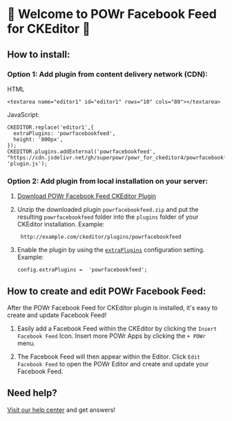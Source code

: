 # 🎉 Welcome to POWr Facebook Feed for CKEditor 🎉

## How to install:

### Option 1: Add plugin from content delivery network (CDN):
HTML

    <textarea name="editor1" id="editor1" rows="10" cols="80"></textarea>

JavaScript:

    CKEDITOR.replace('editor1',{
      extraPlugins: 'powrfacebookfeed',
      height: '800px',
    });
    CKEDITOR.plugins.addExternal('powrfacebookfeed', "https://cdn.jsdelivr.net/gh/superpowr/powr_for_ckeditor4/powrfacebookfeed/", 'plugin.js');

### Option 2: Add plugin from local installation on your server:
1.  [Download POWr Facebook Feed CKEditor Plugin](https://cdn.jsdelivr.net/gh/superpowr/powr_for_ckeditor4/powrfacebookfeed/powrfacebookfeed.zip)
2. Unzip the downloaded plugin  `powrfacebookfeed.zip`  and put the resulting `powrfacebookfeed` folder into the  `plugins`  folder of your CKEditor installation. Example:

	    http://example.com/ckeditor/plugins/powrfacebookfeed

3.  Enable the plugin by using the  [`extraPlugins`](https://ckeditor.com/docs/ckeditor4/latest/api/CKEDITOR_config.html#cfg-extraPlugins)  configuration setting. Example:

	    config.extraPlugins =  'powrfacebookfeed';



## How to create and edit POWr Facebook Feed:

After the POWr Facebook Feed for CKEditor plugin is installed, it's easy to create and update Facebook Feed!

1. Easily add a Facebook Feed within the CKEditor by clicking the `Insert Facebook Feed` Icon. Insert more POWr Apps by clicking the `+ POWr` menu.

2. The Facebook Feed will then appear within the Editor. Click `Edit Facebook Feed` to open the POWr Editor and create and update your Facebook Feed.

## Need help?
[Visit our help center](https://www.powr.io/knowledge-base) and get answers!
